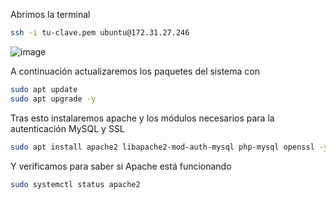 Abrimos la terminal 
```bash
ssh -i tu-clave.pem ubuntu@172.31.27.246
```

![image](https://github.com/user-attachments/assets/a8d002e4-0e9d-4a1b-b6b3-69b989d4469e)

A continuación actualizaremos los paquetes del sistema con
```bash
sudo apt update
sudo apt upgrade -y
```

Tras esto instalaremos apache y los módulos necesarios para la autenticación MySQL y SSL
```bash
sudo apt install apache2 libapache2-mod-auth-mysql php-mysql openssl -y
```
Y verificamos para saber si Apache está funcionando
```bash
sudo systemctl status apache2
```










